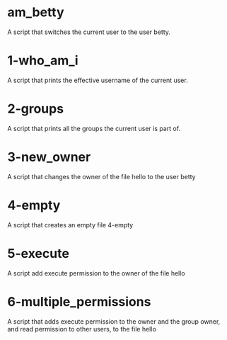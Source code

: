 # am_betty
A script that switches the current user to the user betty.

# 1-who_am_i
A script that prints the effective username of the current user.

# 2-groups
A script that prints all the groups the current user is part of.

# 3-new_owner
A script that changes the owner of the file hello to the user betty

# 4-empty
A script that creates an empty file 4-empty

# 5-execute
A script add execute permission to the owner of the file hello

# 6-multiple_permissions
A script that adds execute permission to the owner and the group owner, and read permission to other users, to the file hello
